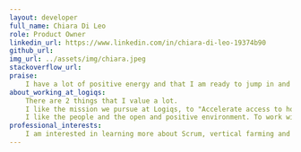 ```yaml
---
layout: developer
full_name: Chiara Di Leo
role: Product Owner
linkedin_url: https://www.linkedin.com/in/chiara-di-leo-19374b90
github_url:
img_url: ../assets/img/chiara.jpeg
stackoverflow_url:
praise: 
    I have a lot of positive energy and that I am ready to jump in and eager to learn.
about_working_at_logiqs:
    There are 2 things that I value a lot.
    I like the mission we pursue at Logiqs, to "Accelerate access to honest food" is something absolutely needed to have a sustainable and healthy future. 
    I like the people and the open and positive environment. To work with good and kind people is very important for me.
professional_interests: 
    I am interested in learning more about Scrum, vertical farming and becoming a better Product Owner.
---
```



<!-- Add additional content here, you can use Markdown. -->